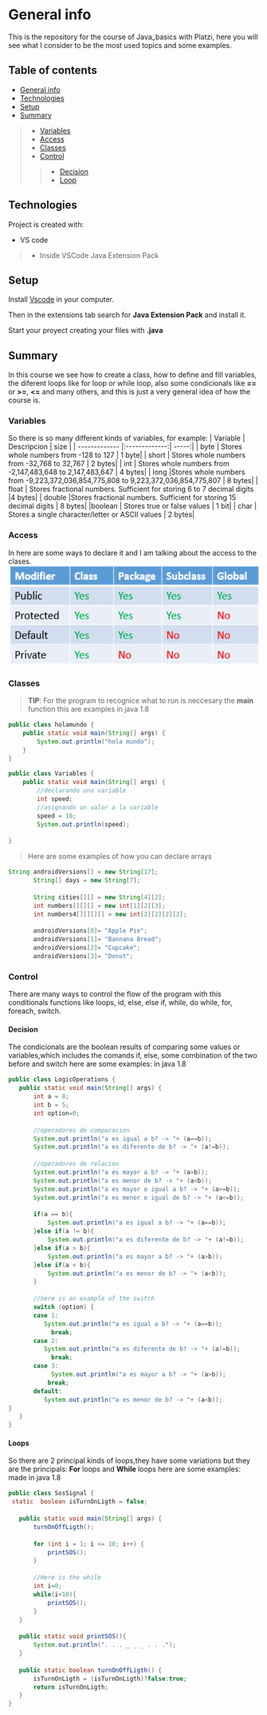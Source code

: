 # General info
This is the repository for the course of Java_basics with Platzi, here you will see what I consider to be the most used topics and some examples.

## Table of contents
* [General info](#general-info)
* [Technologies](#technologies)
* [Setup](#setup)
* [Summary](#summary)
> * [Variables](#variables)
> * [Access](#access)
> * [Classes](#classes)
> * [Control](#control)
> > * [Decision](#decision)
> > * [Loop](#loop)
	
## Technologies
Project is created with:
* VS code
> * Inside VSCode Java Extension Pack

	
## Setup
Install [Vscode](https://code.visualstudio.com/download) in your computer.

Then in the extensions tab search for **Java Extension Pack** and install it.

Start your proyect creating your files with **.java**  

## Summary
In this course we see how to create a class, how to define and fill variables, the diferent loops like for loop or while loop, also some condicionals like **==** 
or **>=**, **<=** and many others, and this is just a very general idea of how the course is.

### Variables
So there is so many different kinds of variables, for example:
| Variable      | Descripcion   | size  |
| ------------- |:-------------:| -----:|
| byte     | Stores whole numbers from -128 to 127  | 1 byte|
| short | Stores whole numbers from -32,768 to 32,767  | 2 bytes|
| int    | Stores whole numbers from -2,147,483,648 to 2,147,483,647  | 4 bytes|
| long    |Stores whole numbers from -9,223,372,036,854,775,808 to 9,223,372,036,854,775,807  | 8 bytes|
| float    | Stores fractional numbers. Sufficient for storing 6 to 7 decimal digits  |4 bytes|
| double    |Stores fractional numbers. Sufficient for storing 15 decimal digits  |  8 bytes|
|boolean    | Stores true or false values  | 1 bit|
| char     | Stores a single character/letter or ASCII values | 2 bytes|


### Access
In here are some ways to declare it and I am talking about the access to the clases.
<img src="image/access.png" height="200">


### Classes
> **TIP**: For the program to recognice what to run is neccesary the **main** function this are examples in java 1.8
```java
public class holamundo {
    public static void main(String[] args) {
        System.out.println("hola mundo");
    }
}
```


```java
public class Variables {
    public static void main(String[] args) {
        //declarando una variable
        int speed;
        //asignando un valor a la variable
        speed = 10;
        System.out.println(speed);
        
}
```
> Here are some examples of how you can declare arrays
 ```java
 String androidVersions[] = new String[17];
        String[] days = new String[7];

        String cities[][] = new String[4][2];
        int numbers[][][] = new int[1][2][3];
        int numbers4[][][][] = new int[2][2][2][2];

        androidVersions[0]= "Apple Pie";
        androidVersions[1]= "Bannana Bread";
        androidVersions[2]= "Cupcake";
        androidVersions[3]= "Donut";
```

### Control
There are many ways to control the flow of the program with this conditionals functions like loops, id, else, else if, while, do while, for, foreach, switch. 

#### Decision
The condicionals are the boolean results of comparing some values or variables,which includes the comands if, else, some combination of the two before and switch here are some examples: in java 1.8
 ```java
public class LogicOperations {
    public static void main(String[] args) {
        int a = 8;
        int b = 5;
        int option=0;

        //operadores de comparacion
        System.out.println("a es igual a b? -> "+ (a==b));
        System.out.println("a es diferente de b? -> "+ (a!=b));

        //operadores de relacion
        System.out.println("a es mayor a b? -> "+ (a>b));
        System.out.println("a es menor de b? -> "+ (a<b));
        System.out.println("a es mayor o igual a b? -> "+ (a>=b));
        System.out.println("a es menor o igual de b? -> "+ (a<=b));

        if(a == b){
            System.out.println("a es igual a b? -> "+ (a==b));
        }else if(a != b){
            System.out.println("a es diferente de b? -> "+ (a!=b));
        }else if(a > b){
            System.out.println("a es mayor a b? -> "+ (a>b));
        }else if(a < b){
            System.out.println("a es menor de b? -> "+ (a<b));
        }

        //here is an example of the switch
        switch (option) {
        case 1:
           System.out.println("a es igual a b? -> "+ (a==b));
             break;
        case 2:
           System.out.println("a es diferente de b? -> "+ (a!=b));
             break;
        case 3:
             System.out.println("a es mayor a b? -> "+ (a>b));
            break;
        default:
           System.out.println("a es menor de b? -> "+ (a<b));
}
    }
}
```

#### Loops
So there are 2 principal kinds of loops,they have some variations but they are the principals: **For** loops and **While** loops here are some examples: made in java 1.8
 ```java
 public class SosSignal {
  static  boolean isTurnOnLigth = false;

    public static void main(String[] args) {
        turnOnOffLigth();

        for (int i = 1; i <= 10; i++) {
            printSOS();
        }
        
        //Here is the while
        int i=0;
        while(i<10){
            printSOS();
        }
    }

    public static void printSOS(){
        System.out.println(". . . _ _ _ . . .");
    }

    public static boolean turnOnOffLigth() {
        isTurnOnLigth = (isTurnOnLigth)?false:true;
        return isTurnOnLigth;
    }
}
```

